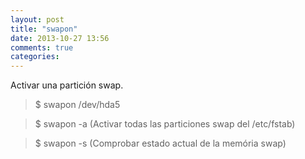 ```yaml
---
layout: post
title: "swapon"
date: 2013-10-27 13:56
comments: true
categories: 
---
```

Activar una partición swap.

>$ swapon /dev/hda5

>$ swapon -a (Activar todas las particiones swap del /etc/fstab)

>$ swapon -s (Comprobar estado actual de la memória swap)


